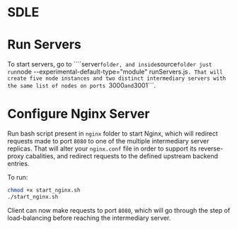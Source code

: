 # SDLE

# Run Servers

To start servers, go to ````server``` folder, and inside ```source``` folder just run ```node --experimental-default-type="module" runServers.js```. That will create five node instances and two distinct intermediary servers with the same list of nodes on ports ```3000``` and ```3001```.

# Configure Nginx Server

Run bash script present in ```nginx``` folder to start Nginx, which will redirect requests made to port ```8080``` to one of the multiple intermediary server replicas. That will alter your ```nginx.conf``` file in  order to support its reverse-proxy cabalities, and redirect requests to the defined upstream backend entries.

To run:

```sh
chmod +x start_nginx.sh
./start_nginx.sh
```

Client can now make requests to port ```8080```, which will go through the step of load-balancing before reaching the intermediary server.
